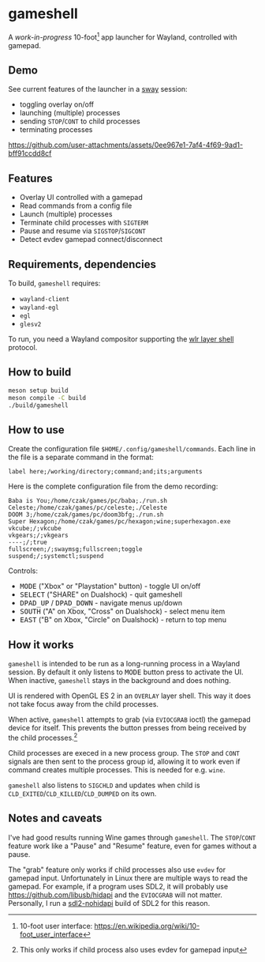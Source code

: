 # gameshell

A _work-in-progress_ 10-foot[^1] app launcher for Wayland, controlled with gamepad.



## Demo

See current features of the launcher in a [sway](https://swaywm.org/) session:

* toggling overlay on/off
* launching (multiple) processes
* sending `STOP`/`CONT` to child processes
* terminating processes

https://github.com/user-attachments/assets/0ee967e1-7af4-4f69-9ad1-bff91ccdd8cf

## Features

* Overlay UI controlled with a gamepad
* Read commands from a config file
* Launch (multiple) processes
* Terminate child processes with `SIGTERM`
* Pause and resume via `SIGSTOP`/`SIGCONT`
* Detect evdev gamepad connect/disconnect

## Requirements, dependencies

To build, `gameshell` requires:

* `wayland-client`
* `wayland-egl`
* `egl`
* `glesv2`

To run, you need a Wayland compositor supporting the [wlr layer shell](https://wayland.app/protocols/wlr-layer-shell-unstable-v1) protocol.

## How to build

```sh
meson setup build
meson compile -C build
./build/gameshell
```

## How to use

Create the configuration file `$HOME/.config/gameshell/commands`.
Each line in the file is a separate command in the format:

```
label here;/working/directory;command;and;its;arguments
```

Here is the complete configuration file from the demo recording:

```
Baba is You;/home/czak/games/pc/baba;./run.sh
Celeste;/home/czak/games/pc/celeste;./Celeste
DOOM 3;/home/czak/games/pc/doom3bfg;./run.sh
Super Hexagon;/home/czak/games/pc/hexagon;wine;superhexagon.exe
vkcube;/;vkcube
vkgears;/;vkgears
----;/;true
fullscreen;/;swaymsg;fullscreen;toggle
suspend;/;systemctl;suspend
```

Controls:
* <kbd>MODE</kbd> ("Xbox" or "Playstation" button) - toggle UI on/off
* <kbd>SELECT</kbd> ("SHARE" on Dualshock) - quit gameshell
* <kbd>DPAD_UP</kbd> / <kbd>DPAD_DOWN</kbd> - navigate menus up/down
* <kbd>SOUTH</kbd> ("A" on Xbox, "Cross" on Dualshock) - select menu item
* <kbd>EAST</kbd> ("B" on Xbox, "Circle" on Dualshock) - return to top menu

## How it works

`gameshell` is intended to be run as a long-running process in a Wayland session. By default it only listens to <kbd>MODE</kbd> button press to activate the UI. When inactive, `gameshell` stays in the background and does nothing.

UI is rendered with OpenGL ES 2 in an `OVERLAY` layer shell. This way it does not take focus away from the child processes.

When active, `gameshell` attempts to grab (via `EVIOCGRAB` ioctl) the gamepad device for itself. This prevents the button presses from being received by the child processes.[^2]

Child processes are execed in a new process group. The `STOP` and `CONT` signals are then sent to the process group id, allowing it to work even if command creates multiple processes. This is needed for e.g. `wine`.

`gameshell` also listens to `SIGCHLD` and updates when child is `CLD_EXITED`/`CLD_KILLED`/`CLD_DUMPED` on its own.

## Notes and caveats

I've had good results running Wine games through `gameshell`. The `STOP`/`CONT` feature work like a "Pause" and "Resume" feature, even for games without a pause.

The "grab" feature only works if child processes also use `evdev` for gamepad input. Unfortunately in Linux there are multiple ways to read the gamepad. For example, if a program uses SDL2, it will probably use https://github.com/libusb/hidapi and the `EVIOCGRAB` will not matter. Personally, I run a [sdl2-nohidapi](https://github.com/czak/pkgbuilds/blob/master/sdl2-nohidapi/PKGBUILD) build of SDL2 for this reason.


[^1]: 10-foot user interface: https://en.wikipedia.org/wiki/10-foot_user_interface
[^2]: This only works if child process also uses evdev for gamepad input
